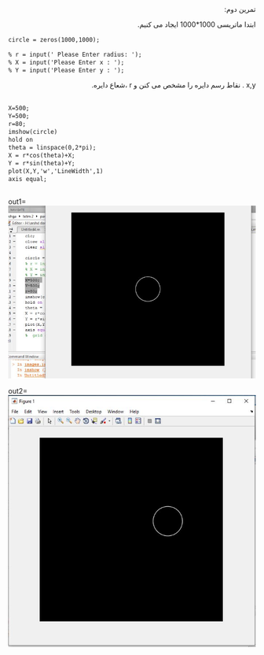 <div dir="rtl">
تمرین دوم:<br/>



ابتدا ماتریسی 1000*1000  ایجاد می کنیم.<br/>
</div>

```
circle = zeros(1000,1000);
```
```
% r = input(' Please Enter radius: ');
% X = input('Please Enter x : ');
% Y = input('Please Enter y : ');
```
<div dir="rtl">
x,y .
نقاط  رسم  دایره را مشخص می کنن و r ،شعاع دایره.
<br/>
</div>



```

X=500; 
Y=500;
r=80;
imshow(circle)
hold on
theta = linspace(0,2*pi);
X = r*cos(theta)+X;  
Y = r*sin(theta)+Y;
plot(X,Y,'w','LineWidth',1)
axis equal;


```

out1=![out](t2.JPG)


out2=![out](tt5.JPG)

